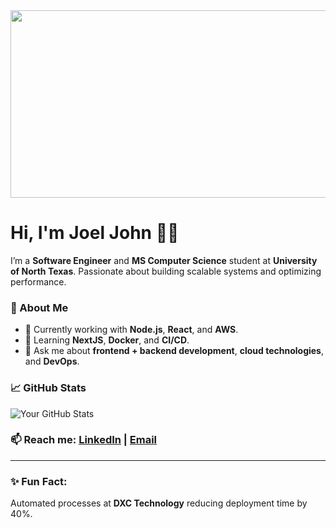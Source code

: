 <img src="https://media1.giphy.com/media/v1.Y2lkPTc5MGI3NjExYzV6empvaW11M2tuYTJja3RtbXh6ajJ5ZnJubnhsejhoM2cwYWEzbSZlcD12MV9pbnRlcm5hbF9naWZfYnlfaWQmY3Q9Zw/fbHqxBmYngB1U9GTt9/giphy.gif" width="600" height="300"/>


# Hi, I'm Joel John 👨‍💻

I’m a **Software Engineer** and **MS Computer Science** student at **University of North Texas**. Passionate about building scalable systems and optimizing performance.


### 🚀 About Me
- 🔭 Currently working with **Node.js**, **React**, and **AWS**.
- 🌱 Learning **NextJS**, **Docker**, and **CI/CD**.
- 💬 Ask me about **frontend + backend development**, **cloud technologies**, and **DevOps**.

### 📈 GitHub Stats
![Your GitHub Stats](https://github-readme-stats.vercel.app/api?username=joeljohn159&show_icons=true&hide_title=true&hide=prs&count_private=true)

### 📫 Reach me: [LinkedIn](https://linkedin.com/in/joeljohn) | [Email](mailto:joeljohn7619@gmail.com)

---

### ✨ Fun Fact:  
Automated processes at **DXC Technology** reducing deployment time by 40%.

